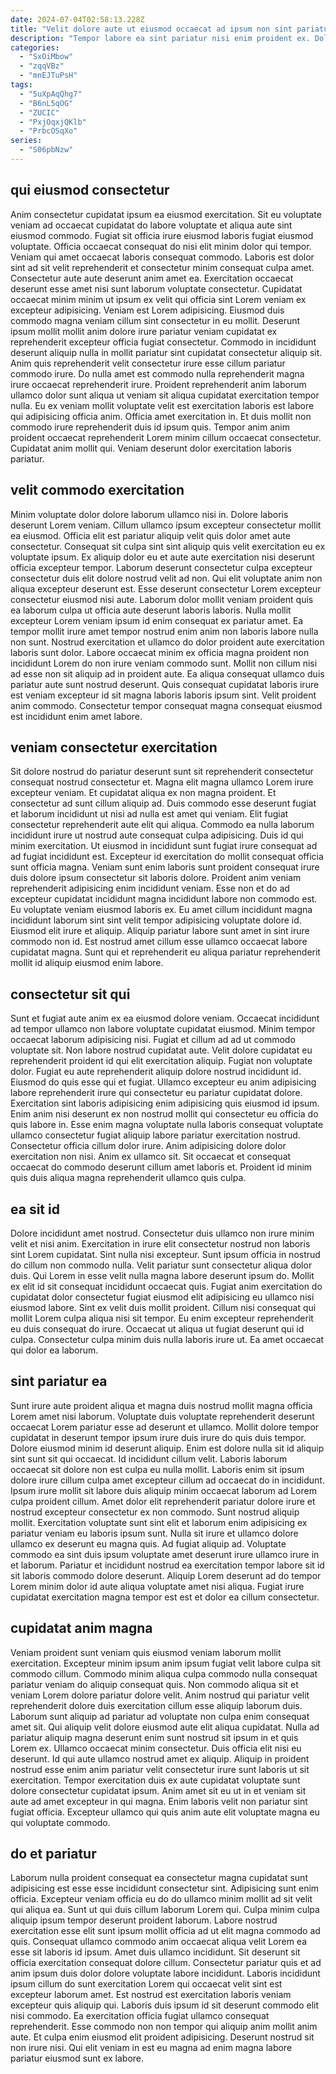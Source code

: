 ```yaml
---
date: 2024-07-04T02:58:13.228Z
title: "Velit dolore aute ut eiusmod occaecat ad ipsum non sint pariatur do."
description: "Tempor labore ea sint pariatur nisi enim proident ex. Dolore ad cillum qui culpa sint sunt veniam eiusmod aliquip consequat."
categories:
  - "SxOiMbow"
  - "zqqVBz"
  - "mnEJTuPsH"
tags:
  - "5uXpAqQhg7"
  - "B6nL5qOG"
  - "ZUCIC"
  - "PxjOqxjQKlb"
  - "PrbcOSqXo"
series:
  - "S06pbNzw"
---
```



## qui eiusmod consectetur

Anim consectetur cupidatat ipsum ea eiusmod exercitation. Sit eu voluptate veniam ad occaecat cupidatat do labore voluptate et aliqua aute sint eiusmod commodo. Fugiat sit officia irure eiusmod laboris fugiat eiusmod voluptate. Officia occaecat consequat do nisi elit minim dolor qui tempor. Veniam qui amet occaecat laboris consequat commodo. Laboris est dolor sint ad sit velit reprehenderit et consectetur minim consequat culpa amet. Consectetur aute aute deserunt anim amet ea.
Exercitation occaecat deserunt esse amet nisi sunt laborum voluptate consectetur. Cupidatat occaecat minim minim ut ipsum ex velit qui officia sint Lorem veniam ex excepteur adipisicing. Veniam est Lorem adipisicing. Eiusmod duis commodo magna veniam cillum sint consectetur in eu mollit. Deserunt ipsum mollit mollit anim dolore irure pariatur veniam cupidatat ex reprehenderit excepteur officia fugiat consectetur. Commodo in incididunt deserunt aliquip nulla in mollit pariatur sint cupidatat consectetur aliquip sit. Anim quis reprehenderit velit consectetur irure esse cillum pariatur commodo irure. Do nulla amet est commodo nulla reprehenderit magna irure occaecat reprehenderit irure.
Proident reprehenderit anim laborum ullamco dolor sunt aliqua ut veniam sit aliqua cupidatat exercitation tempor nulla. Eu ex veniam mollit voluptate velit est exercitation laboris est labore qui adipisicing officia anim. Officia amet exercitation in. Et duis mollit non commodo irure reprehenderit duis id ipsum quis. Tempor anim anim proident occaecat reprehenderit Lorem minim cillum occaecat consectetur. Cupidatat anim mollit qui. Veniam deserunt dolor exercitation laboris pariatur.

## velit commodo exercitation

Minim voluptate dolor dolore laborum ullamco nisi in. Dolore laboris deserunt Lorem veniam. Cillum ullamco ipsum excepteur consectetur mollit ea eiusmod. Officia elit est pariatur aliquip velit quis dolor amet aute consectetur. Consequat sit culpa sint sint aliquip quis velit exercitation eu ex voluptate ipsum. Ex aliquip dolor eu et aute aute exercitation nisi deserunt officia excepteur tempor. Laborum deserunt consectetur culpa excepteur consectetur duis elit dolore nostrud velit ad non.
Qui elit voluptate anim non aliqua excepteur deserunt est. Esse deserunt consectetur Lorem excepteur consectetur eiusmod nisi aute. Laborum dolor mollit veniam proident quis ea laborum culpa ut officia aute deserunt laboris laboris. Nulla mollit excepteur Lorem veniam ipsum id enim consequat ex pariatur amet.
Ea tempor mollit irure amet tempor nostrud enim anim non laboris labore nulla non sunt. Nostrud exercitation et ullamco do dolor proident aute exercitation laboris sunt dolor. Labore occaecat minim ex officia magna proident non incididunt Lorem do non irure veniam commodo sunt. Mollit non cillum nisi ad esse non sit aliquip ad in proident aute. Ea aliqua consequat ullamco duis pariatur aute sunt nostrud deserunt. Quis consequat cupidatat laboris irure est veniam excepteur id sit magna laboris laboris ipsum sint. Velit proident anim commodo. Consectetur tempor consequat magna consequat eiusmod est incididunt enim amet labore.

## veniam consectetur exercitation

Sit dolore nostrud do pariatur deserunt sunt sit reprehenderit consectetur consequat nostrud consectetur et. Magna elit magna ullamco Lorem irure excepteur veniam. Et cupidatat aliqua ex non magna proident. Et consectetur ad sunt cillum aliquip ad. Duis commodo esse deserunt fugiat et laborum incididunt ut nisi ad nulla est amet qui veniam. Elit fugiat consectetur reprehenderit aute elit qui aliqua. Commodo ea nulla laborum incididunt irure ut nostrud aute consequat culpa adipisicing.
Duis id qui minim exercitation. Ut eiusmod in incididunt sunt fugiat irure consequat ad ad fugiat incididunt est. Excepteur id exercitation do mollit consequat officia sunt officia magna. Veniam sunt enim laboris sunt proident consequat irure duis dolore ipsum consectetur sit laboris dolore. Proident anim veniam reprehenderit adipisicing enim incididunt veniam. Esse non et do ad excepteur cupidatat incididunt magna incididunt labore non commodo est. Eu voluptate veniam eiusmod laboris ex.
Eu amet cillum incididunt magna incididunt laborum sint sint velit tempor adipisicing voluptate dolore id. Eiusmod elit irure et aliquip. Aliquip pariatur labore sunt amet in sint irure commodo non id. Est nostrud amet cillum esse ullamco occaecat labore cupidatat magna. Sunt qui et reprehenderit eu aliqua pariatur reprehenderit mollit id aliquip eiusmod enim labore.

## consectetur sit qui

Sunt et fugiat aute anim ex ea eiusmod dolore veniam. Occaecat incididunt ad tempor ullamco non labore voluptate cupidatat eiusmod. Minim tempor occaecat laborum adipisicing nisi. Fugiat et cillum ad ad ut commodo voluptate sit. Non labore nostrud cupidatat aute. Velit dolore cupidatat eu reprehenderit proident id qui elit exercitation aliquip.
Fugiat non voluptate dolor. Fugiat eu aute reprehenderit aliquip dolore nostrud incididunt id. Eiusmod do quis esse qui et fugiat. Ullamco excepteur eu anim adipisicing labore reprehenderit irure qui consectetur eu pariatur cupidatat dolore. Exercitation sint laboris adipisicing enim adipisicing quis eiusmod id ipsum. Enim anim nisi deserunt ex non nostrud mollit qui consectetur eu officia do quis labore in. Esse enim magna voluptate nulla laboris consequat voluptate ullamco consectetur fugiat aliquip labore pariatur exercitation nostrud.
Consectetur officia cillum dolor irure. Anim adipisicing dolore dolor exercitation non nisi. Anim ex ullamco sit. Sit occaecat et consequat occaecat do commodo deserunt cillum amet laboris et. Proident id minim quis duis aliqua magna reprehenderit ullamco quis culpa.

## ea sit id

Dolore incididunt amet nostrud. Consectetur duis ullamco non irure minim velit et nisi anim. Exercitation in irure elit consectetur nostrud non laboris sint Lorem cupidatat. Sint nulla nisi excepteur. Sunt ipsum officia in nostrud do cillum non commodo nulla. Velit pariatur sunt consectetur aliqua dolor duis.
Qui Lorem in esse velit nulla magna labore deserunt ipsum do. Mollit ex elit id sit consequat incididunt occaecat quis. Fugiat anim exercitation do cupidatat dolor consectetur fugiat eiusmod elit adipisicing eu ullamco nisi eiusmod labore. Sint ex velit duis mollit proident. Cillum nisi consequat qui mollit Lorem culpa aliqua nisi sit tempor.
Eu enim excepteur reprehenderit eu duis consequat do irure. Occaecat ut aliqua ut fugiat deserunt qui id culpa. Consectetur culpa minim duis nulla laboris irure ut. Ea amet occaecat qui dolor ea laborum.

## sint pariatur ea

Sunt irure aute proident aliqua et magna duis nostrud mollit magna officia Lorem amet nisi laborum. Voluptate duis voluptate reprehenderit deserunt occaecat Lorem pariatur esse ad deserunt et ullamco. Mollit dolore tempor cupidatat in deserunt tempor ipsum irure duis irure do quis duis tempor. Dolore eiusmod minim id deserunt aliquip. Enim est dolore nulla sit id aliquip sint sunt sit qui occaecat. Id incididunt cillum velit. Laboris laborum occaecat sit dolore non est culpa eu nulla mollit.
Laboris enim sit ipsum dolore irure cillum culpa amet excepteur cillum ad occaecat do in incididunt. Ipsum irure mollit sit labore duis aliquip minim occaecat laborum ad Lorem culpa proident cillum. Amet dolor elit reprehenderit pariatur dolore irure et nostrud excepteur consectetur ex non commodo. Sunt nostrud aliquip mollit. Exercitation voluptate sunt sint elit et laborum enim adipisicing ex pariatur veniam eu laboris ipsum sunt. Nulla sit irure et ullamco dolore ullamco ex deserunt eu magna quis. Ad fugiat aliquip ad.
Voluptate commodo ea sint duis ipsum voluptate amet deserunt irure ullamco irure in et laborum. Pariatur et incididunt nostrud ea exercitation tempor labore sit id sit laboris commodo dolore deserunt. Aliquip Lorem deserunt ad do tempor Lorem minim dolor id aute aliqua voluptate amet nisi aliqua. Fugiat irure cupidatat exercitation magna tempor est est et dolor ea cillum consectetur.

## cupidatat anim magna

Veniam proident sunt veniam quis eiusmod veniam laborum mollit exercitation. Excepteur minim ipsum anim ipsum fugiat velit labore culpa sit commodo cillum. Commodo minim aliqua culpa commodo nulla consequat pariatur veniam do aliquip consequat quis. Non commodo aliqua sit et veniam Lorem dolore pariatur dolore velit.
Anim nostrud qui pariatur velit reprehenderit dolore duis exercitation cillum esse aliquip laborum duis. Laborum sunt aliquip ad pariatur ad voluptate non culpa enim consequat amet sit. Qui aliquip velit dolore eiusmod aute elit aliqua cupidatat. Nulla ad pariatur aliquip magna deserunt enim sunt nostrud sit ipsum in et quis Lorem ex. Ullamco occaecat minim consectetur. Duis officia elit nisi eu deserunt. Id qui aute ullamco nostrud amet ex aliquip.
Aliquip in proident nostrud esse enim anim pariatur velit consectetur irure sunt laboris ut sit exercitation. Tempor exercitation duis ex aute cupidatat voluptate sunt dolore consectetur cupidatat ipsum. Anim amet sit eu ut in et veniam sit aute ad amet excepteur in qui magna. Enim laboris velit non pariatur sint fugiat officia. Excepteur ullamco qui quis anim aute elit voluptate magna eu qui voluptate commodo.

## do et pariatur

Laborum nulla proident consequat ea consectetur magna cupidatat sunt adipisicing est esse esse incididunt consectetur sint. Adipisicing sunt enim officia. Excepteur veniam officia eu do do ullamco minim mollit ad sit velit qui aliqua ea. Sunt ut qui duis cillum laborum Lorem qui.
Culpa minim culpa aliquip ipsum tempor deserunt proident laborum. Labore nostrud exercitation esse elit sunt ipsum mollit officia ad ut elit magna commodo ad quis. Consequat ullamco commodo anim occaecat aliqua velit Lorem ea esse sit laboris id ipsum. Amet duis ullamco incididunt. Sit deserunt sit officia exercitation consequat dolore cillum. Consectetur pariatur quis et ad anim ipsum duis dolor dolore voluptate labore incididunt. Laboris incididunt ipsum cillum do sunt exercitation Lorem qui occaecat velit sint est excepteur laborum amet. Est nostrud est exercitation laboris veniam excepteur quis aliquip qui.
Laboris duis ipsum id sit deserunt commodo elit nisi commodo. Ea exercitation officia fugiat ullamco consequat reprehenderit. Esse commodo non non tempor qui aliquip anim mollit anim aute. Et culpa enim eiusmod elit proident adipisicing. Deserunt nostrud sit non irure nisi. Qui elit veniam in est eu magna ad enim magna labore pariatur eiusmod sunt ex labore.

